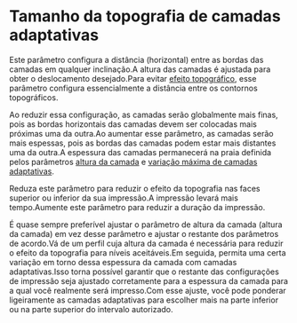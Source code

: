 Tamanho da topografia de camadas adaptativas
====
Este parâmetro configura a distância (horizontal) entre as bordas das camadas em qualquer inclinação.A altura das camadas é ajustada para obter o deslocamento desejado.Para evitar [efeito topográfico](../distúrbios/topografia.md), esse parâmetro configura essencialmente a distância entre os contornos topográficos.

Ao reduzir essa configuração, as camadas serão globalmente mais finas, pois as bordas horizontais das camadas devem ser colocadas mais próximas uma da outra.Ao aumentar esse parâmetro, as camadas serão mais espessas, pois as bordas das camadas podem estar mais distantes uma da outra.A espessura das camadas permanecerá na praia definida pelos parâmetros [altura da camada](../resolução/camada_height.md) e [variação máxima de camadas adaptativas](adaptive_layer_height_variation.md).

Reduza este parâmetro para reduzir o efeito da topografia nas faces superior ou inferior da sua impressão.A impressão levará mais tempo.Aumente este parâmetro para reduzir a duração da impressão.

É quase sempre preferível ajustar o parâmetro de altura da camada (altura da camada) em vez desse parâmetro e ajustar o restante dos parâmetros de acordo.Vá de um perfil cuja altura da camada é necessária para reduzir o efeito da topografia para níveis aceitáveis.Em seguida, permita uma certa variação em torno dessa espessura da camada com camadas adaptativas.Isso torna possível garantir que o restante das configurações de impressão seja ajustado corretamente para a espessura da camada para a qual você realmente será impresso.Com esse ajuste, você pode ponderar ligeiramente as camadas adaptativas para escolher mais na parte inferior ou na parte superior do intervalo autorizado.